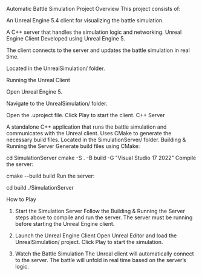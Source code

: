 Automatic Battle Simulation
Project Overview
This project consists of:

An Unreal Engine 5.4 client for visualizing the battle simulation.

A C++ server that handles the simulation logic and networking.
Unreal Engine Client
Developed using Unreal Engine 5.

The client connects to the server and updates the battle simulation in real time.

Located in the UnrealSimulation/ folder.

Running the Unreal Client

Open Unreal Engine 5.

Navigate to the UnrealSimulation/ folder.

Open the .uproject file.
Click Play to start the client.
C++ Server

A standalone C++ application that runs the battle simulation and communicates with the Unreal client.
Uses CMake to generate the necessary build files.
Located in the SimulationServer/ folder.
Building & Running the Server
Generate build files using CMake:

cd SimulationServer
cmake -S . -B build -G "Visual Studio 17 2022"
Compile the server:

cmake --build build
Run the server:

cd build
./SimulationServer

How to Play

1. Start the Simulation Server
Follow the Building & Running the Server steps above to compile and run the server.
The server must be running before starting the Unreal Engine client.

2. Launch the Unreal Engine Client
Open Unreal Editor and load the UnrealSimulation/ project.
Click Play to start the simulation.

3. Watch the Battle Simulation
The Unreal client will automatically connect to the server.
The battle will unfold in real time based on the server’s logic.
